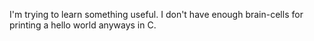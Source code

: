 I'm trying to learn something useful.
I don't have enough brain-cells for printing a hello world anyways in C.